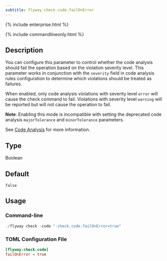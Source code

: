 ```yaml
---
subtitle: flyway.check.code.failOnError
---
```


{% include enterprise.html %}

{% include commandlineonly.html %}

## Description

You can configure this parameter to control whether the code analysis should fail the operation based on the violation severity level. This parameter works in conjunction with the `severity` field in code analysis rules configuration to determine which violations should be treated as failures.

When enabled, only code analysis violations with severity level `error` will cause the check command to fail. Violations with severity level `warning` will be reported but will not cause the operation to fail. 

**Note**: Enabling this mode is incompatible with setting the deprecated code analysis `majorTolerance` and `minorTolerance` parameters.

See [Code Analysis](https://documentation.red-gate.com/flyway/flyway-concepts/code-analysis) for more information.

## Type

Boolean

## Default

`false`

## Usage

### Command-line

```powershell
./flyway check -code "-check.code.failOnError=true"
```

### TOML Configuration File

```toml
[flyway.check.code]
failOnError = true
```